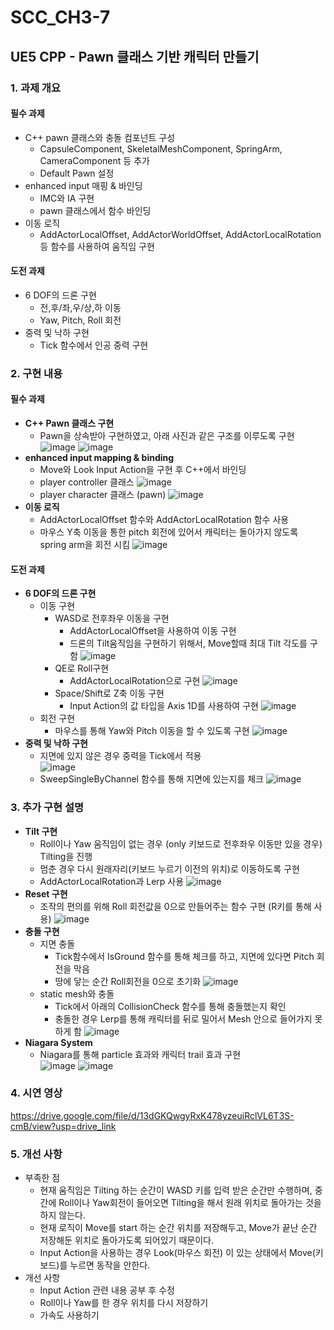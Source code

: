 # SCC_CH3-7
## UE5 CPP - Pawn 클래스 기반 캐릭터 만들기
### 1. 과제 개요
#### 필수 과제
* C++ pawn 클래스와 충돌 컴포넌트 구성
  * CapsuleComponent, SkeletalMeshComponent, SpringArm, CameraComponent 등 추가
  * Default Pawn 설정
* enhanced input 매핑 & 바인딩
  * IMC와 IA 구현
  * pawn 클래스에서 함수 바인딩
* 이동 로직
  * AddActorLocalOffset, AddActorWorldOffset, AddActorLocalRotation 등 함수를 사용하여 움직임 구현
#### 도전 과제
* 6 DOF의 드론 구현
  * 전,후/좌,우/상,하 이동
  * Yaw, Pitch, Roll 회전
* 중력 및 낙하 구현
  * Tick 함수에서 인공 중력 구현

### 2. 구현 내용
#### 필수 과제
* **C++ Pawn 클래스 구현** 
  * Pawn을 상속받아 구현하였고, 아래 사진과 같은 구조를 이루도록 구현 <br/>
   ![image](https://github.com/user-attachments/assets/eeb9076e-8e88-4c3b-931f-b06c501c892c)
   ![image](https://github.com/user-attachments/assets/4050c036-b2b9-400c-a1d9-455b2ec52d94)
* **enhanced input mapping & binding**
  * Move와 Look Input Action을 구현 후 C++에서 바인딩
  * player controller 클래스
   ![image](https://github.com/user-attachments/assets/c23ea3aa-3f2f-47fe-b260-4f3bd935ac86)
  * player character 클래스 (pawn)
    ![image](https://github.com/user-attachments/assets/3499819c-80b8-44b2-811e-1b4c2abc9d35)    
* **이동 로직**
  * AddActorLocalOffset 함수와 AddActorLocalRotation 함수 사용
  * 마우스 Y축 이동을 통한 pitch 회전에 있어서 캐릭터는 돌아가지 않도록 spring arm을 회전 시킴
    ![image](https://github.com/user-attachments/assets/38a8b802-4807-4bb7-8a46-eb7b83274f0f)

#### 도전 과제
* **6 DOF의 드론 구현**
  * 이동 구현
    * WASD로 전후좌우 이동을 구현
      * AddActorLocalOffset을 사용하여 이동 구현
      * 드론의 Tilt움직임을 구현하기 위해서, Move할때 최대 Tilt 각도를 구함
      ![image](https://github.com/user-attachments/assets/3768d07f-82c5-471a-8fd3-10af5d5aee98)
    * QE로 Roll구현
      * AddActorLocalRotation으로 구현
      ![image](https://github.com/user-attachments/assets/5eee1c6f-820a-4cd4-b136-2b2d90d5fa46)
    * Space/Shift로 Z축 이동 구현
      * Input Action의 값 타입을 Axis 1D를 사용하여 구현
      ![image](https://github.com/user-attachments/assets/4911befd-0706-4e66-8da6-d36155e0095e)
  * 회전 구현
    * 마우스를 통해 Yaw와 Pitch 이동을 할 수 있도록 구현
      ![image](https://github.com/user-attachments/assets/f34dfe57-2ba5-44d6-b6ac-29c1268d2163)
* **중력 및 낙하 구현**
  * 지면에 있지 않은 경우 중력을 Tick에서 적용<br/>
  ![image](https://github.com/user-attachments/assets/fdf7aaa5-378d-4ada-9f69-03642cfdd11b)
  * SweepSingleByChannel 함수를 통해 지면에 있는지를 체크
  ![image](https://github.com/user-attachments/assets/7b168a45-c1d1-4fbe-a661-8bc6cb660dfd)

### 3. 추가 구현 설명
* **Tilt 구현**
  * Roll이나 Yaw 움직임이 없는 경우 (only 키보드로 전후좌우 이동만 있을 경우) Tilting을 진행
  * 멈춘 경우 다시 원래자리(키보드 누르기 이전의 위치)로 이동하도록 구현
  * AddActorLocalRotation과 Lerp 사용
  ![image](https://github.com/user-attachments/assets/f0d63d8f-e13b-47ea-a6b1-099054956ca9)
* **Reset 구현**
   * 조작의 편의를 위해 Roll 회전값을 0으로 만들어주는 함수 구현 (R키를 통해 사용)
    ![image](https://github.com/user-attachments/assets/8af3613b-5c6b-49a0-bdcc-98eff686bbda)
* **충돌 구현**
  * 지면 충돌
    * Tick함수에서 IsGround 함수를 통해 체크를 하고, 지면에 있다면 Pitch 회전을 막음
    * 땅에 닿는 순간 Roll회전을 0으로 초기화
  ![image](https://github.com/user-attachments/assets/8664f1da-bafd-44ad-8b1d-90098d57ff8c)
  * static mesh와 충돌
    * Tick에서 아래의 CollisionCheck 함수를 통해 충돌했는지 확인
    * 충돌한 경우 Lerp를 통해 캐릭터를 뒤로 밀어서 Mesh 안으로 들어가지 못하게 함
    ![image](https://github.com/user-attachments/assets/6b4c13f6-5abd-4d93-8260-5048bfad99aa)
* **Niagara System**
  * Niagara를 통해 particle 효과와 캐릭터 trail 효과 구현 <br/>
   ![image](https://github.com/user-attachments/assets/4051e0bc-47d9-45fb-8250-b7c768981454)
   ![image](https://github.com/user-attachments/assets/d298164e-b5da-4817-b635-6163df8a417a)

### 4. 시연 영상
https://drive.google.com/file/d/13dGKQwgyRxK478yzeuiRclVL6T3S-cmB/view?usp=drive_link

### 5. 개선 사항
* 부족한 점
  * 현재 움직임은 Tilting 하는 순간이 WASD 키를 입력 받은 순간만 수행하며, 중간에 Roll이나 Yaw회전이 들어오면 Tilting을 해서 원래 위치로 돌아가는 것을 하지 않는다.
  * 현재 로직이 Move를 start 하는 순간 위치를 저장해두고, Move가 끝난 순간 저장해둔 위치로 돌아가도록 되어있기 때문이다.
  * Input Action을 사용하는 경우 Look(마우스 회전) 이 있는 상태에서 Move(키보드)를 누르면 동작을 안한다.
* 개선 사항
  * Input Action 관련 내용 공부 후 수정
  * Roll이나 Yaw를 한 경우 위치를 다시 저장하기
  * 가속도 사용하기
